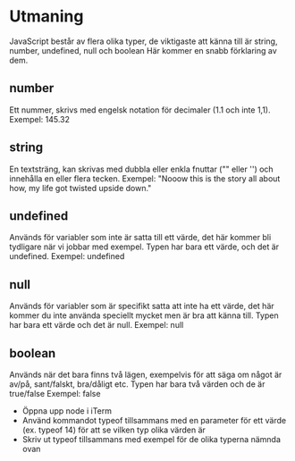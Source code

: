 # Utmaning

JavaScript består av flera olika typer, de viktigaste att känna till är string, number, undefined, null och boolean
Här kommer en snabb förklaring av dem.

## number
Ett nummer, skrivs med engelsk notation för decimaler (1.1 och inte 1,1).
Exempel: 145.32

## string
En textsträng, kan skrivas med dubbla eller enkla fnuttar ("" eller '') och innehålla en eller flera tecken.
Exempel: "Nooow this is the story all about how, my life got twisted upside down."

## undefined
Används för variabler som inte är satta till ett värde, det här kommer bli tydligare när vi jobbar med exempel. Typen har bara ett värde, och det är undefined.
Exempel: undefined

## null
Används för variabler som är specifikt satta att inte ha ett värde, det här kommer du inte använda speciellt mycket men är bra att känna till. Typen har bara ett värde och det är null.
Exempel: null

## boolean
Används när det bara finns två lägen, exempelvis för att säga om något är av/på, sant/falskt, bra/dåligt etc. Typen har bara två värden och de är true/false
Exempel: false

- Öppna upp node i iTerm
- Använd kommandot typeof tillsammans med en parameter för ett värde (ex. typeof 14) för att se vilken typ olika värden är
- Skriv ut typeof tillsammans med exempel för de olika typerna nämnda ovan
